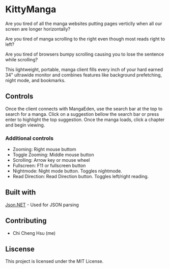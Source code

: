 # KittyManga

Are you tired of all the manga websites putting pages verticlly when all our screen are longer horizontally? 

Are you tired of manga scrolling to the right even though most reads right to left?

Are you tired of browsers bumpy scrolling causing you to lose the sentence while scrolling?

This lightweight, portable, manga client fills every inch of your hard earned 34" ultrawide monitor and combines features like background prefetching, night mode, and bookmarks. 

## Controls
Once the client connects with MangaEden, use the search bar at the top to search for a manga. 
Click on a suggestion bellow the search bar or press enter to highlight the top suggestion.
Once the manga loads, click a chapter and begin viewing.

### Additional controls
- Zooming: Right mouse buttom
- Toggle Zooming: Middle mouse button
- Scrolling: Arrow key or mouse wheel
- Fullscreen: F11 or fullscreen button
- Nightmode: Night mode button. Toggles nightmode.
- Read Direction: Read Direction button. Toggles left/right reading. 

## Built with
[Json.NET](https://www.newtonsoft.com/json) - Used for JSON parsing

## Contributing

- Chi Cheng Hsu (me)

## Liscense
This project is licensed under the MIT License. 
